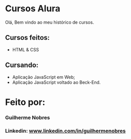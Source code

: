 
# Cursos Alura
Olá, Bem vindo ao meu histórico de cursos.

## Cursos feitos:

* HTML & CSS
  
## Cursando:

* Aplicação JavaScript em Web;
* Aplicação JavaScript voltado ao Beck-End.
  
# Feito por:

### Guilherme Nobres

### Linkedin: www.linkedin.com/in/guilhermenobres


